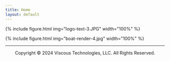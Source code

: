 ```yaml
---
title: Home
layout: default
---
```


{% include figure.html img="logo-text-3.JPG" width="100%" %}

{% include figure.html img="boat-render-4.jpg" width="100%" %}

---------
<p style="text-align: center;">Copyright © 2024 Viscous Technologies, LLC. All Rights Reserved.</p>

<!--- 
{% include figure.html img="primary-logo.jpg" width="20%" %}

{% include figure.html img="4knots,100rpm_1.JPG" width="100%" %}
-->
